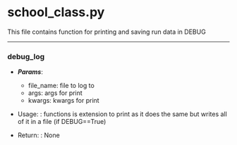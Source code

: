 # school_class.py
  
This file contains function for printing and saving run data in DEBUG

---

### debug_log
  * ***Params***:
      * file_name: file to log to
      * args: args for print
      * kwargs: kwargs for print
  
  * Usage:
  : functions is extension to print as it does the same but writes all of it in a file (if DEBUG==True)

  * Return:
  : None
